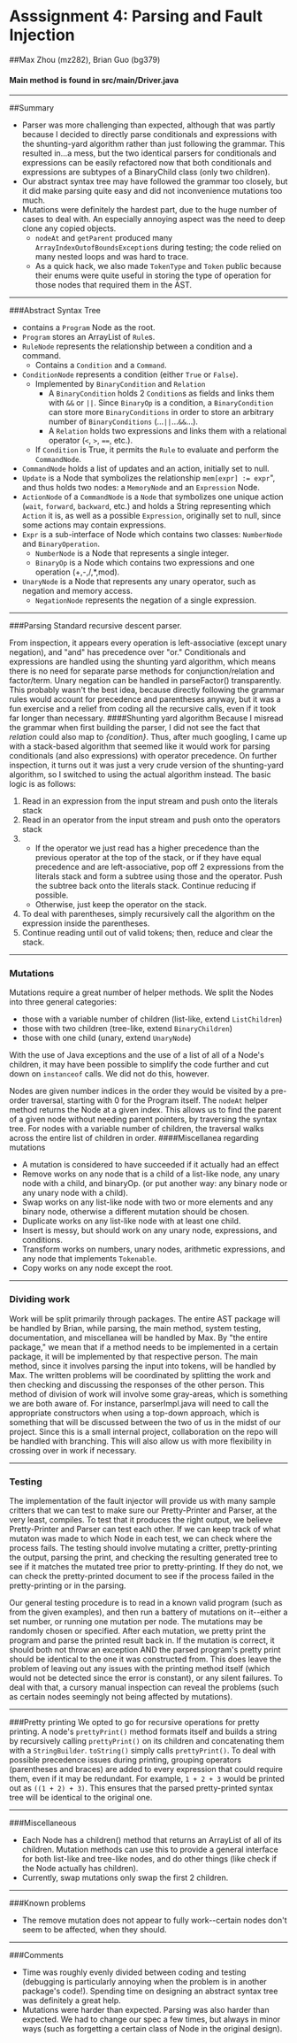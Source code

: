 # Asssignment 4: Parsing and Fault Injection
##Max Zhou (mz282), Brian Guo (bg379)
#### Main method is found in src/main/Driver.java
****
##Summary
*	Parser was more challenging than expected, although that was partly because I decided to directly parse conditionals and expressions with the shunting-yard algorithm rather than just following the grammar.  This resulted in...a mess, but the two identical parsers for conditionals and expressions can be easily refactored now that both conditionals and expressions are subtypes of a BinaryChild class (only two children).
*	Our abstract syntax tree may have followed the grammar too closely, but it did make parsing quite easy and did not inconvenience mutations too much.
*	Mutations were definitely the hardest part, due to the huge number of cases to deal with.  An especially annoying aspect was the need to deep clone any copied objects.
	*	`nodeAt` and `getParent` produced many `ArrayIndexOutofBoundsException`s during testing; the code relied on many nested loops and was hard to trace.
	*	As a quick hack, we also made `TokenType` and `Token` public because their enums were quite useful in storing the type of operation for those nodes that required them in the AST.

***
###Abstract Syntax Tree
* contains a `Program` Node as the root.
*  `Program` stores an ArrayList of `Rule`s.
*  `RuleNode` represents the relationship between a condition and a command. 
	 * Contains a `Condition` and a `Command`.
*  `ConditionNode` represents a condition (either `True` or `False`). 
	* Implemented by `BinaryCondition` and `Relation`
		* A `BinaryCondition` holds 2 `Condition`s as fields and links them with  `&&` or `||`. Since `BinaryOp` is a condition, a `BinaryCondition` can store more `BinaryConditions` in order to store an arbitrary number of `BinaryConditions` (...`||`...`&&`...).
		* A `Relation` holds two expressions and links them with a relational operator (`<`, `>`, `==`, etc.).  
	* If `Condition` is True, it permits the `Rule` to evaluate and perform the `CommandNode`.
*  `CommandNode` holds a list of updates and an action, initially set to null. 
* `Update` is a Node that symbolizes the relationship `mem[expr] := expr`", and thus holds two nodes: a `MemoryNode` and an `Expression` Node. 
* `ActionNode` of a `CommandNode` is a `Node` that symbolizes one unique action (`wait`, `forward`, `backward`, etc.) and holds a String representing which `Action` it is, as well as a possible `Expression`, originally set to null, since some actions may contain expressions.
*  `Expr` is a sub-interface of Node which contains two classes: `NumberNode` and `BinaryOperation`. 
	* `NumberNode` is a Node that represents a single integer.
	* `BinaryOp` is a Node which contains two expressions and one operation (+,-,/,*,mod).
* `UnaryNode` is a Node that represents any unary operator, such as negation and memory access.
	* `NegationNode` represents the negation of a single expression. 
 
***
###Parsing
Standard recursive descent parser.

From inspection, it appears every operation is left-associative (except unary negation), and "and" has precedence over "or."  Conditionals and expressions are handled using the shunting yard algorithm, which means there is no need for separate parse methods for conjunction/relation and factor/term.  Unary negation can be handled in parseFactor() transparently.
This probably wasn't the best idea, because directly following the grammar rules would account for precedence and parentheses anyway, but it was a fun exercise and a relief from coding all the recursive calls, even if it took far longer than necessary.
####Shunting yard algorithm
Because I misread the grammar when first building the parser, I did not see the fact that *relation* could also map to *{condition}*.  Thus, after much googling, I came up with a stack-based algorithm that seemed like it would work for parsing conditionals (and also expressions) with operator precedence.
On further inspection, it turns out it was just a very crude version of the shunting-yard algorithm, so I switched to using the actual algorithm instead.  The basic logic is as follows:

 1. Read in an expression from the input stream and push onto the literals stack
 2. Read in an operator from the input stream and push onto the operators stack
 3. 
	* If the operator we just read has a higher precedence than the previous operator at the top of the stack, or if they have equal precedence and are left-associative, pop off 2 expressions from the literals stack and form a subtree using those and the operator.  Push the subtree back onto the literals stack.  Continue reducing if possible.
	* Otherwise, just keep the operator on the stack.
 4. To deal with parentheses, simply recursively call the algorithm on the expression inside the parentheses.
 5. Continue reading until out of valid tokens; then, reduce and clear the stack.

***
### Mutations
Mutations require a great number of helper methods.
We split the Nodes into three general categories: 

 * those with a variable number of children (list-like, extend `ListChildren`)
 * those with two children (tree-like, extend `BinaryChildren`)
 * those with one child (unary, extend `UnaryNode`)
 
With the use of Java exceptions and the use of a list of all of a Node's children, it may have been possible to simplify the code further and cut down on `instanceof` calls.  We did not do this, however.

Nodes are given number indices in the order they would be visited by a pre-order traversal, starting with 0 for the Program itself.  The `nodeAt` helper method returns the Node at a given index.  This allows us to find the parent of a given node without needing parent pointers, by traversing the syntax tree.  For nodes with a variable number of children, the traversal walks across the entire list of children in order.
####Miscellanea regarding mutations

*	A mutation is considered to have succeeded if it actually had an effect
*	Remove works on any node that is a child of a list-like node, any unary node with a child, and binaryOp. (or put another way: any binary node or any unary node with a child).
*	Swap works on any list-like node with two or more elements and any binary node, otherwise a different mutation should be chosen.
*	Duplicate works on any list-like node with at least one child.
*	Insert is messy, but should work on any unary node, expressions, and conditions.
*	Transform works on numbers, unary nodes, arithmetic expressions, and any node that implements `Tokenable`.
*	Copy works on any node except the root.

***
### Dividing work

Work will be split primarily through packages.  The entire AST package will be handled by Brian, while parsing, the main method, system testing, documentation, and miscellanea will be handled by Max.  By "the entire package," we mean that if a method needs to be implemented in a certain package, it will be implemented by that respective person. The main method, since it involves  parsing the input into tokens, will be handled by Max. The written problems will be coordinated by splitting the work and then checking and discussing the responses of the other person. This method of division of work will involve some gray-areas, which is something we are both aware of. For instance, parserImpl.java will need to call the appropriate constructors when using a top-down approach, which is something that will be discussed between the two of us in the midst of our project.  Since this is a small internal project, collaboration on the repo will be handled with branching.  This will also allow us with more flexibility in crossing over in work if necessary.
***
### Testing
The implementation of the fault injector will provide us with many sample critters that we can test to make sure our Pretty-Printer and Parser, at the very least, compiles. To test that it produces the right output, we believe Pretty-Printer and Parser can test each other. If we can keep track of what mutaton was made to which Node in each test, we can check where the process fails. The testing should involve mutating a critter, pretty-printing the output, parsing the print, and checking the resulting generated tree to see if it matches the mutated tree prior to pretty-printing. If they do not, we can check the pretty-printed document to see if the process failed in the pretty-printing or in the parsing.

Our general testing procedure is to read in a known valid program (such as from the given examples), and then run a battery of mutations on it--either a set number, or running one mutation per node.  The mutations may be randomly chosen or specified.  After each mutation, we pretty print the program and parse the printed result back in.  If the mutation is correct, it should both not throw an exception AND the parsed program's pretty print should be identical to the one it was constructed from.  This does leave the problem of leaving out any issues with the printing method itself (which would not be detected since the error is constant), or any silent failures.  To deal with that, a cursory manual inspection can reveal the problems (such as certain nodes seemingly not being affected by mutations). 
***
###Pretty printing
We opted to go for recursive  operations for pretty printing.  A node's `prettyPrint()` method formats itself and builds a string by recursively calling `prettyPrint()` on its children and concatenating them with a `StringBuilder`.  `toString()` simply calls `prettyPrint()`.  To deal with possible precedence issues during printing, grouping operators (parentheses and braces) are added to every expression that could require them, even if it may be redundant.
For example, `1 + 2 + 3` would be printed out as `((1 + 2) + 3)`.  This ensures that the parsed pretty-printed syntax tree will be identical to the original one.
***
###Miscellaneous
 - Each Node has a children() method that returns an ArrayList of all of its children.  Mutation methods can use this to provide a general interface for both list-like and tree-like nodes, and do other things (like check if the Node actually has children).
 - Currently, swap mutations only swap the first 2 children.
***
###Known problems
 - The remove mutation does not appear to fully work--certain nodes don't seem to be affected, when they should.
***
###Comments
 - Time was roughly evenly divided between coding and testing (debugging is particularly annoying when the problem is in another package's code!).  Spending time on designing an abstract syntax tree was definitely a great help.
 - Mutations were harder than expected.  Parsing was also harder than expected.  We had to change our spec a few times, but always in minor ways (such as forgetting a certain class of Node in the original design).
